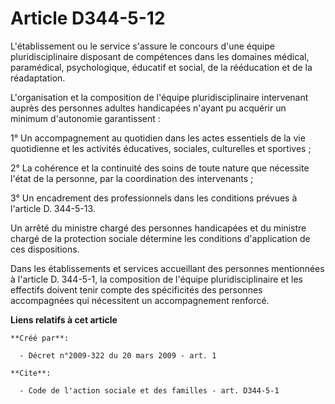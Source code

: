 # Article D344-5-12

L'établissement ou le service s'assure le concours d'une équipe pluridisciplinaire disposant de compétences dans les domaines
médical, paramédical, psychologique, éducatif et social, de la rééducation et de la réadaptation.

L'organisation et la composition de l'équipe pluridisciplinaire intervenant auprès des personnes adultes handicapées n'ayant
pu acquérir un minimum d'autonomie garantissent : 

1° Un accompagnement au quotidien dans les actes essentiels de la vie quotidienne et les activités éducatives, sociales,
culturelles et sportives ; 

2° La cohérence et la continuité des soins de toute nature que nécessite l'état de la personne, par la coordination des
intervenants ; 

3° Un encadrement des professionnels dans les conditions prévues à l'article D. 344-5-13. 

Un arrêté du ministre chargé des personnes handicapées et du ministre chargé de la protection sociale détermine les
conditions d'application de ces dispositions. 

Dans les établissements et services accueillant des personnes mentionnées à l'article D. 344-5-1, la composition de l'équipe
pluridisciplinaire et les effectifs doivent tenir compte des spécificités des personnes accompagnées qui nécessitent un
accompagnement renforcé.

**Liens relatifs à cet article**

	**Créé par**:

	  - Décret n°2009-322 du 20 mars 2009 - art. 1

	**Cite**:

	  - Code de l'action sociale et des familles - art. D344-5-1
